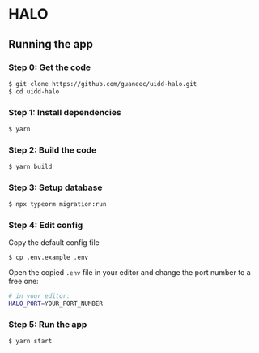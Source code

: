 # HALO

## Running the app

### Step 0: Get the code
```bash
$ git clone https://github.com/guaneec/uidd-halo.git
$ cd uidd-halo
```

### Step 1: Install dependencies
```bash
$ yarn
```

### Step 2: Build the code
```bash
$ yarn build
```

### Step 3: Setup database
```bash
$ npx typeorm migration:run
```

### Step 4: Edit config
Copy the default config file
```
$ cp .env.example .env
```
Open the copied `.env` file in your editor and change the port number to a free one:

```bash
# in your editor:
HALO_PORT=YOUR_PORT_NUMBER
```

### Step 5: Run the app
```bash
$ yarn start
```